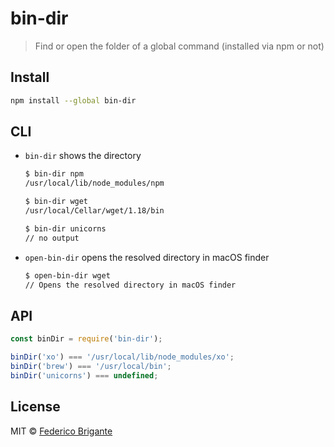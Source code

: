 # bin-dir 

> Find or open the folder of a global command (installed via npm or not)

## Install

```sh
npm install --global bin-dir 
```

## CLI

* `bin-dir` shows the directory

	```sh
	$ bin-dir npm
	/usr/local/lib/node_modules/npm

	$ bin-dir wget
	/usr/local/Cellar/wget/1.18/bin

	$ bin-dir unicorns
	// no output
	```

* `open-bin-dir` opens the resolved directory in macOS finder

	```sh
	$ open-bin-dir wget
	// Opens the resolved directory in macOS finder
	```

## API

```js
const binDir = require('bin-dir');

binDir('xo') === '/usr/local/lib/node_modules/xo';
binDir('brew') === '/usr/local/bin';
binDir('unicorns') === undefined;
```

## License

MIT © [Federico Brigante](http://twitter.com/bfred_it)
